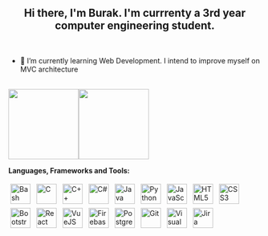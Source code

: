 <!-- Heading -->
<h2 align="center"> Hi there, I'm Burak. I'm currrenty a 3rd year computer engineering student.</h1></br>


<!-- Currently works -->

- 🔭 I’m currently learning Web Development. I intend to improve myself on MVC architecture </br> </br>

<!-- General Informations -->

<img height="140px" src="https://github-readme-stats.vercel.app/api?username=BurakYildrm&hide_title=true&hide_border=true&show_icons=true&include_all_commits=true&count_private=true&line_height=21&text_color=000&icon_color=000&bg_color=0,ea6161,ffc64d,fffc4d,52fa5a&theme=graywhite"/><img height="140px" src="https://github-readme-stats.vercel.app/api/top-langs/?username=BurakYildrm&hide=html&hide_title=true&hide_border=true&layout=compact&langs_count=8&text_color=000&icon_color=fff&bg_color=0,52fa5a,4dfcff,c64dff&theme=graywhite" />


<!-- Tools & Technologies -->

**Languages, Frameworks and Tools:**

<p>
<img src="https://cdn.jsdelivr.net/gh/devicons/devicon/icons/bash/bash-original.svg" height="40" style="vertical-align:down; margin:4px" alt="Bash"/>
<img src="https://cdn.jsdelivr.net/gh/devicons/devicon/icons/c/c-original.svg" height="40" style="vertical-align:down; margin:4px" alt="C">
<img src="https://cdn.jsdelivr.net/gh/devicons/devicon/icons/cplusplus/cplusplus-original.svg" height="40" style="vertical-align:down; margin:4px" alt="C++">
<img src="https://cdn.jsdelivr.net/gh/devicons/devicon/icons/csharp/csharp-original.svg" height="40" style="vertical-align:down; margin:4px" alt="C#"/>
<img src="https://cdn.jsdelivr.net/gh/devicons/devicon/icons/java/java-original.svg" height="40" style="vertical-align:down; margin:4px" alt="Java">
<img src="https://cdn.jsdelivr.net/gh/devicons/devicon/icons/python/python-original.svg" height="40" style="vertical-align:down; margin:4px" alt="Python">
<img src="https://cdn.jsdelivr.net/gh/devicons/devicon/icons/javascript/javascript-original.svg" height="40" style="vertical-align:down; margin:4px" alt="JavaScript"/>
<img src="https://cdn.jsdelivr.net/gh/devicons/devicon/icons/html5/html5-original.svg" height="40" style="vertical-align:down; margin:4px" alt="HTML5"/>
<img src="https://cdn.jsdelivr.net/gh/devicons/devicon/icons/css3/css3-original.svg" height="40" style="vertical-align:down; margin:4px" alt="CSS3"/>
<img src="https://cdn.jsdelivr.net/gh/devicons/devicon/icons/bootstrap/bootstrap-plain.svg" height="40" style="vertical-align:down; margin:4px" alt="Bootstrap"/>
<img src="https://cdn.jsdelivr.net/gh/devicons/devicon/icons/react/react-original.svg" height="40" style="vertical-align:down; margin:4px" alt="React"/>
<img src="https://cdn.jsdelivr.net/gh/devicons/devicon/icons/vuejs/vuejs-original.svg" height="40" style="vertical-align:down; margin:4px" alt="VueJS"/>
<img src="https://cdn.jsdelivr.net/gh/devicons/devicon/icons/firebase/firebase-plain.svg" height="40" style="vertical-align:down; margin:4px" alt="Firebase"/>
<img src="https://cdn.jsdelivr.net/gh/devicons/devicon/icons/postgresql/postgresql-original.svg" height="40" style="vertical-align:down; margin:4px" alt="PostgreSQL"/>
<img src="https://cdn.jsdelivr.net/gh/devicons/devicon/icons/git/git-original.svg" height="40" style="vertical-align:down; margin:4px" alt="Git"/>
<img src="https://cdn.jsdelivr.net/gh/devicons/devicon/icons/vscode/vscode-original.svg" height="40" style="vertical-align:down; margin:4px" alt="Visual Studio Code">
<img src="https://cdn.jsdelivr.net/gh/devicons/devicon/icons/jira/jira-original.svg" height="40" style="vertical-align:down; margin:4px" alt="Jira"/>
</p>
